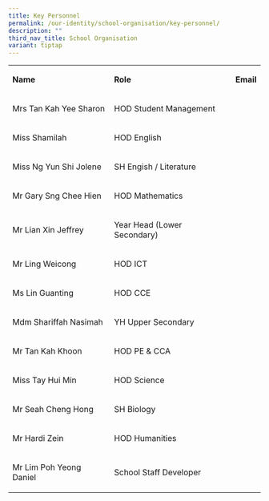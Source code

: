 ```yaml
---
title: Key Personnel
permalink: /our-identity/school-organisation/key-personnel/
description: ""
third_nav_title: School Organisation
variant: tiptap
---
```

<table style="minWidth: 75px">
<colgroup>
<col>
<col>
<col>
</colgroup>
<tbody>
<tr>
<td rowspan="1" colspan="1">
<p><strong>Name</strong>
</p>
</td>
<td rowspan="1" colspan="1">
<p><strong>Role</strong>
</p>
</td>
<td rowspan="1" colspan="1">
<p><strong>Email</strong>
</p>
</td>
</tr>
<tr>
<td rowspan="1" colspan="1">
<p>Mrs Tan Kah Yee Sharon</p>
</td>
<td rowspan="1" colspan="1">
<p>HOD Student Management</p>
</td>
<td rowspan="1" colspan="1">
<p></p>
</td>
</tr>
<tr>
<td rowspan="1" colspan="1">
<p>Miss Shamilah</p>
</td>
<td rowspan="1" colspan="1">
<p>HOD English</p>
</td>
<td rowspan="1" colspan="1">
<p></p>
</td>
</tr>
<tr>
<td rowspan="1" colspan="1">
<p>Miss Ng Yun Shi Jolene</p>
</td>
<td rowspan="1" colspan="1">
<p>SH Engish / Literature</p>
</td>
<td rowspan="1" colspan="1">
<p></p>
</td>
</tr>
<tr>
<td rowspan="1" colspan="1">
<p>Mr Gary Sng Chee Hien</p>
</td>
<td rowspan="1" colspan="1">
<p>HOD Mathematics</p>
</td>
<td rowspan="1" colspan="1">
<p></p>
</td>
</tr>
<tr>
<td rowspan="1" colspan="1">
<p>Mr Lian Xin Jeffrey</p>
</td>
<td rowspan="1" colspan="1">
<p>Year Head (Lower Secondary)</p>
</td>
<td rowspan="1" colspan="1">
<p></p>
</td>
</tr>
<tr>
<td rowspan="1" colspan="1">
<p>Mr Ling Weicong</p>
</td>
<td rowspan="1" colspan="1">
<p>HOD ICT</p>
</td>
<td rowspan="1" colspan="1">
<p></p>
</td>
</tr>
<tr>
<td rowspan="1" colspan="1">
<p>Ms Lin Guanting</p>
</td>
<td rowspan="1" colspan="1">
<p>HOD CCE</p>
</td>
<td rowspan="1" colspan="1">
<p></p>
</td>
</tr>
<tr>
<td rowspan="1" colspan="1">
<p>Mdm Shariffah Nasimah</p>
</td>
<td rowspan="1" colspan="1">
<p>YH Upper Secondary</p>
</td>
<td rowspan="1" colspan="1">
<p></p>
</td>
</tr>
<tr>
<td rowspan="1" colspan="1">
<p>Mr Tan Kah Khoon</p>
</td>
<td rowspan="1" colspan="1">
<p>HOD PE &amp; CCA</p>
</td>
<td rowspan="1" colspan="1">
<p></p>
</td>
</tr>
<tr>
<td rowspan="1" colspan="1">
<p>Miss Tay Hui Min</p>
</td>
<td rowspan="1" colspan="1">
<p>HOD Science</p>
</td>
<td rowspan="1" colspan="1">
<p></p>
</td>
</tr>
<tr>
<td rowspan="1" colspan="1">
<p>Mr Seah Cheng Hong</p>
</td>
<td rowspan="1" colspan="1">
<p>SH Biology</p>
</td>
<td rowspan="1" colspan="1">
<p></p>
</td>
</tr>
<tr>
<td rowspan="1" colspan="1">
<p>Mr Hardi Zein</p>
</td>
<td rowspan="1" colspan="1">
<p>HOD Humanities</p>
</td>
<td rowspan="1" colspan="1">
<p></p>
</td>
</tr>
<tr>
<td rowspan="1" colspan="1">
<p>Mr Lim Poh Yeong Daniel</p>
</td>
<td rowspan="1" colspan="1">
<p>School Staff Developer</p>
</td>
<td rowspan="1" colspan="1">
<p></p>
</td>
</tr>
</tbody>
</table>
<p></p>